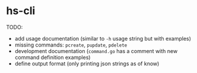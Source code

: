 # hs-cli
TODO:
- add usage documentation (similar to `-h` usage string but with examples)
- missing commands: `pcreate`, `pupdate`, `pdelete`
- development documentation (`command.go` has a comment with new command definition examples)
- define output format  (only printing json strings as of know)
